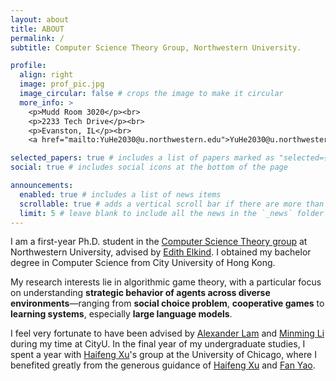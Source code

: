 ```yaml
---
layout: about
title: ABOUT
permalink: /
subtitle: Computer Science Theory Group, Northwestern University.

profile:
  align: right
  image: prof_pic.jpg
  image_circular: false # crops the image to make it circular
  more_info: >
    <p>Mudd Room 3020</p><br>
    <p>2233 Tech Drive</p><br>
    <p>Evanston, IL</p><br>
    <a href="mailto:YuHe2030@u.northwestern.edu">YuHe2030@u.northwestern.edu</a>

selected_papers: true # includes a list of papers marked as "selected={true}"
social: true # includes social icons at the bottom of the page

announcements:
  enabled: true # includes a list of news items
  scrollable: true # adds a vertical scroll bar if there are more than 3 news items
  limit: 5 # leave blank to include all the news in the `_news` folder
---
```


I am a first-year Ph.D. student in the [Computer Science Theory group](https://theory.cs.northwestern.edu/) at Northwestern University, advised by [Edith Elkind](https://elkind.ee/edith). I obtained my bachelor degree in Computer Science from City University of Hong Kong.

My research interests lie in algorithmic game theory, with a particular focus on understanding **strategic behavior of agents across diverse environments**—ranging from **social choice problem**, **cooperative games** to **learning systems**, especially **large language models**.

I feel very fortunate to have been advised by [Alexander Lam](https://sites.google.com/view/alexanderlam/home) and [Minming Li](https://www.cs.cityu.edu.hk/~minmli/) during my time at CityU. In the final year of my undergraduate studies, I spent a year with [Haifeng Xu](https://www.haifeng-xu.com/)'s group at the University of Chicago, where I benefited greatly from the generous guidance of [Haifeng Xu](https://www.haifeng-xu.com/) and [Fan Yao](https://www.yaofan29597.com/).
